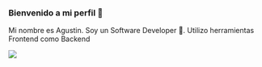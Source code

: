 ### Bienvenido a mi perfil 🤙

Mi nombre es Agustin. Soy un Software Developer 🚀. Utilizo herramientas Frontend como Backend

![](https://raw.githubusercontent.com/hebertdev1/hebertdev1/master/javascript.gif)
